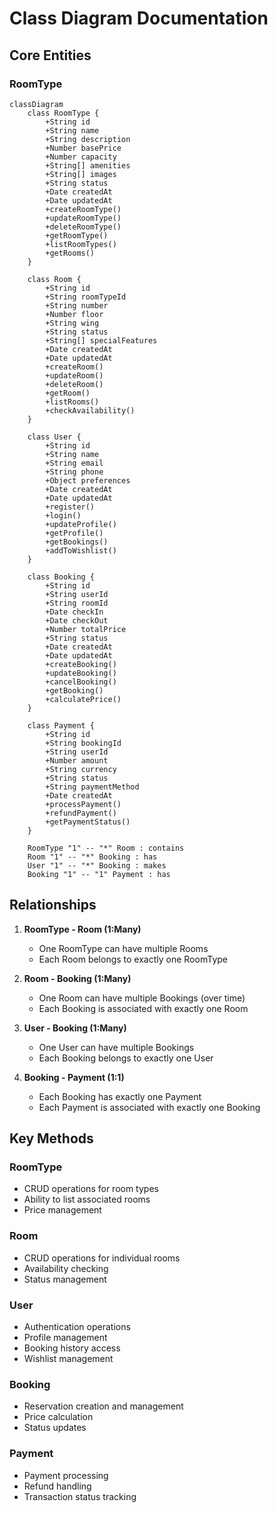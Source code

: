 # Class Diagram Documentation

## Core Entities

### RoomType

```mermaid
classDiagram
    class RoomType {
        +String id
        +String name
        +String description
        +Number basePrice
        +Number capacity
        +String[] amenities
        +String[] images
        +String status
        +Date createdAt
        +Date updatedAt
        +createRoomType()
        +updateRoomType()
        +deleteRoomType()
        +getRoomType()
        +listRoomTypes()
        +getRooms()
    }

    class Room {
        +String id
        +String roomTypeId
        +String number
        +Number floor
        +String wing
        +String status
        +String[] specialFeatures
        +Date createdAt
        +Date updatedAt
        +createRoom()
        +updateRoom()
        +deleteRoom()
        +getRoom()
        +listRooms()
        +checkAvailability()
    }

    class User {
        +String id
        +String name
        +String email
        +String phone
        +Object preferences
        +Date createdAt
        +Date updatedAt
        +register()
        +login()
        +updateProfile()
        +getProfile()
        +getBookings()
        +addToWishlist()
    }

    class Booking {
        +String id
        +String userId
        +String roomId
        +Date checkIn
        +Date checkOut
        +Number totalPrice
        +String status
        +Date createdAt
        +Date updatedAt
        +createBooking()
        +updateBooking()
        +cancelBooking()
        +getBooking()
        +calculatePrice()
    }

    class Payment {
        +String id
        +String bookingId
        +String userId
        +Number amount
        +String currency
        +String status
        +String paymentMethod
        +Date createdAt
        +processPayment()
        +refundPayment()
        +getPaymentStatus()
    }

    RoomType "1" -- "*" Room : contains
    Room "1" -- "*" Booking : has
    User "1" -- "*" Booking : makes
    Booking "1" -- "1" Payment : has
```

## Relationships

1. **RoomType - Room (1:Many)**

   - One RoomType can have multiple Rooms
   - Each Room belongs to exactly one RoomType

2. **Room - Booking (1:Many)**

   - One Room can have multiple Bookings (over time)
   - Each Booking is associated with exactly one Room

3. **User - Booking (1:Many)**

   - One User can have multiple Bookings
   - Each Booking belongs to exactly one User

4. **Booking - Payment (1:1)**
   - Each Booking has exactly one Payment
   - Each Payment is associated with exactly one Booking

## Key Methods

### RoomType

- CRUD operations for room types
- Ability to list associated rooms
- Price management

### Room

- CRUD operations for individual rooms
- Availability checking
- Status management

### User

- Authentication operations
- Profile management
- Booking history access
- Wishlist management

### Booking

- Reservation creation and management
- Price calculation
- Status updates

### Payment

- Payment processing
- Refund handling
- Transaction status tracking
